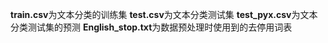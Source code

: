 **train.csv**为文本分类的训练集
**test.csv**为文本分类测试集
**test_pyx.csv**为文本分类测试集的预测
**English_stop.txt**为数据预处理时使用到的去停用词表